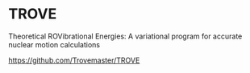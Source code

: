 # TROVE
Theoretical ROVibrational Energies: A variational program for accurate nuclear motion calculations

https://github.com/Trovemaster/TROVE

